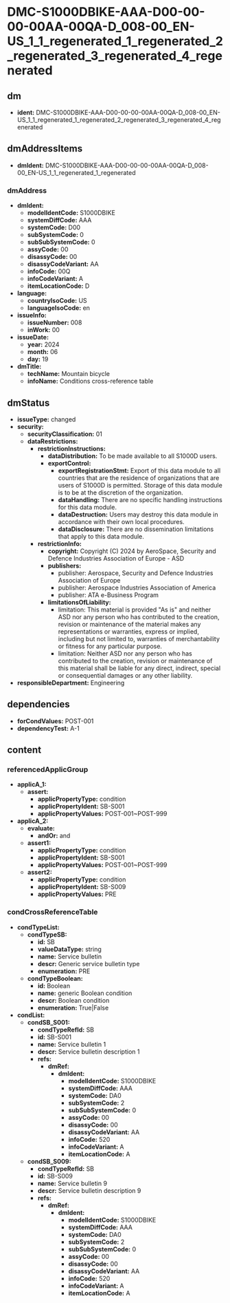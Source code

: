 # DMC-S1000DBIKE-AAA-D00-00-00-00AA-00QA-D_008-00_EN-US_1_1_regenerated_1_regenerated_2_regenerated_3_regenerated_4_regenerated

## dm

*   **ident:** DMC-S1000DBIKE-AAA-D00-00-00-00AA-00QA-D_008-00_EN-US_1_1_regenerated_1_regenerated_2_regenerated_3_regenerated_4_regenerated

## dmAddressItems

*   **dmIdent:** DMC-S1000DBIKE-AAA-D00-00-00-00AA-00QA-D_008-00_EN-US_1_1_regenerated_1_regenerated

### dmAddress

*   **dmIdent:**
    *   **modelIdentCode:** S1000DBIKE
    *   **systemDiffCode:** AAA
    *   **systemCode:** D00
    *   **subSystemCode:** 0
    *   **subSubSystemCode:** 0
    *   **assyCode:** 00
    *   **disassyCode:** 00
    *   **disassyCodeVariant:** AA
    *   **infoCode:** 00Q
    *   **infoCodeVariant:** A
    *   **itemLocationCode:** D
*   **language:**
    *   **countryIsoCode:** US
    *   **languageIsoCode:** en
*   **issueInfo:**
    *   **issueNumber:** 008
    *   **inWork:** 00
*   **issueDate:**
    *   **year:** 2024
    *   **month:** 06
    *   **day:** 19
*   **dmTitle:**
    *   **techName:** Mountain bicycle
    *   **infoName:** Conditions cross-reference table

## dmStatus

*   **issueType:** changed
*   **security:**
    *   **securityClassification:** 01
    *   **dataRestrictions:**
        *   **restrictionInstructions:**
            *   **dataDistribution:** To be made available to all S1000D users.
            *   **exportControl:**
                *   **exportRegistrationStmt:** Export of this data module to all countries that are the residence of organizations that are users of S1000D is permitted. Storage of this data module is to be at the discretion of the organization.
                *   **dataHandling:** There are no specific handling instructions for this data module.
                *   **dataDestruction:** Users may destroy this data module in accordance with their own local procedures.
                *   **dataDisclosure:** There are no dissemination limitations that apply to this data module.
        *   **restrictionInfo:**
            *   **copyright:** Copyright (C) 2024 by AeroSpace, Security and Defence Industries Association of Europe - ASD
            *   **publishers:**
                *   publisher: Aerospace, Security and Defence Industries Association of Europe
                *   publisher: Aerospace Industries Association of America
                *   publisher: ATA e-Business Program
            *   **limitationsOfLiability:**
                *   limitation: This material is provided "As is" and neither ASD nor any person who has contributed to the creation, revision or maintenance of the material makes any representations or warranties, express or implied, including but not limited to, warranties of merchantability or fitness for any particular purpose.
                *   limitation: Neither ASD nor any person who has contributed to the creation, revision or maintenance of this material shall be liable for any direct, indirect, special or consequential damages or any other liability.
*   **responsibleDepartment:** Engineering

## dependencies

*   **forCondValues:** POST-001
*   **dependencyTest:** A-1

## content

### referencedApplicGroup

*   **applicA_1:**
    *   **assert:**
        *   **applicPropertyType:** condition
        *   **applicPropertyIdent:** SB-S001
        *   **applicPropertyValues:** POST-001~POST-999
*   **applicA_2:**
    *   **evaluate:**
        *   **andOr:** and
    *   **assert1:**
        *   **applicPropertyType:** condition
        *   **applicPropertyIdent:** SB-S001
        *   **applicPropertyValues:** POST-001~POST-999
    *   **assert2:**
        *   **applicPropertyType:** condition
        *   **applicPropertyIdent:** SB-S009
        *   **applicPropertyValues:** PRE

### condCrossReferenceTable

*   **condTypeList:**
    *   **condTypeSB:**
        *   **id:** SB
        *   **valueDataType:** string
        *   **name:** Service bulletin
        *   **descr:** Generic service bulletin type
        *   **enumeration:** PRE
    *   **condTypeBoolean:**
        *   **id:** Boolean
        *   **name:** generic Boolean condition
        *   **descr:** Boolean condition
        *   **enumeration:** True|False
*   **condList:**
    *   **condSB_S001:**
        *   **condTypeRefId:** SB
        *   **id:** SB-S001
        *   **name:** Service bulletin 1
        *   **descr:** Service bulletin description 1
        *   **refs:**
            *   **dmRef:**
                *   **dmIdent:**
                    *   **modelIdentCode:** S1000DBIKE
                    *   **systemDiffCode:** AAA
                    *   **systemCode:** DA0
                    *   **subSystemCode:** 2
                    *   **subSubSystemCode:** 0
                    *   **assyCode:** 00
                    *   **disassyCode:** 00
                    *   **disassyCodeVariant:** AA
                    *   **infoCode:** 520
                    *   **infoCodeVariant:** A
                    *   **itemLocationCode:** A
    *   **condSB_S009:**
        *   **condTypeRefId:** SB
        *   **id:** SB-S009
        *   **name:** Service bulletin 9
        *   **descr:** Service bulletin description 9
        *   **refs:**
            *   **dmRef:**
                *   **dmIdent:**
                    *   **modelIdentCode:** S1000DBIKE
                    *   **systemDiffCode:** AAA
                    *   **systemCode:** DA0
                    *   **subSystemCode:** 2
                    *   **subSubSystemCode:** 0
                    *   **assyCode:** 00
                    *   **disassyCode:** 00
                    *   **disassyCodeVariant:** AA
                    *   **infoCode:** 520
                    *   **infoCodeVariant:** A
                    *   **itemLocationCode:** A